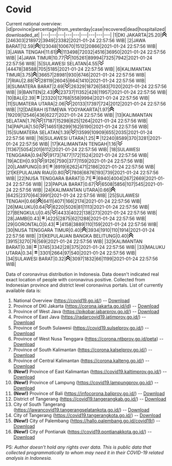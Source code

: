 # Covid
Current national overview:
|id|province|percentage|from_yesterday|case|recovered|dead|hospitalized|downloaded_at|
|---|---|---|---|---|---|---|---|---|
|1|DKI JAKARTA|25.20|![up](https://github.com/ariefrachmannn/covid/raw/master/img/rsz_img_186982.png)|246303|218972|3949|23382|2021-01-24 22:57:56 WIB|
|2|JAWA BARAT|12.59|![up](https://github.com/ariefrachmannn/covid/raw/master/img/rsz_img_186982.png)|123048|100670|1512|20866|2021-01-24 22:57:56 WIB|
|3|JAWA TENGAH|11.61|![up](https://github.com/ariefrachmannn/covid/raw/master/img/rsz_img_186982.png)|113498|72032|4516|36950|2021-01-24 22:57:56 WIB|
|4|JAWA TIMUR|10.77|![down](https://github.com/ariefrachmannn/covid/raw/master/img/rsz_down.png)|105261|89994|7325|7942|2021-01-24 22:57:56 WIB|
|5|SULAWESI SELATAN|4.55|![down](https://github.com/ariefrachmannn/covid/raw/master/img/rsz_down.png)|44478|38588|705|5185|2021-01-24 22:57:56 WIB|
|6|KALIMANTAN TIMUR|3.75|![up](https://github.com/ariefrachmannn/covid/raw/master/img/rsz_img_186982.png)|36657|28981|930|6746|2021-01-24 22:57:56 WIB|
|7|RIAU|2.88|![down](https://github.com/ariefrachmannn/covid/raw/master/img/rsz_down.png)|28119|26045|664|1410|2021-01-24 22:57:56 WIB|
|8|SUMATERA BARAT|2.69|![down](https://github.com/ariefrachmannn/covid/raw/master/img/rsz_down.png)|26329|18726|583|7020|2021-01-24 22:57:56 WIB|
|9|BANTEN|2.43|![up](https://github.com/ariefrachmannn/covid/raw/master/img/rsz_img_186982.png)|23737|11352|428|11957|2021-01-24 22:57:56 WIB|
|10|BALI|2.39|![equal](https://github.com/ariefrachmannn/covid/raw/master/img/rsz_equal.png)|23320|12768|558|9994|2021-01-24 22:57:56 WIB|
|11|SUMATERA UTARA|2.06|![down](https://github.com/ariefrachmannn/covid/raw/master/img/rsz_down.png)|20133|17397|724|2012|2021-01-24 22:57:56 WIB|
|12|DAERAH ISTIMEWA YOGYAKARTA|1.97|![up](https://github.com/ariefrachmannn/covid/raw/master/img/rsz_img_186982.png)|19209|12546|436|6227|2021-01-24 22:57:56 WIB|
|13|KALIMANTAN SELATAN|1.76|![down](https://github.com/ariefrachmannn/covid/raw/master/img/rsz_down.png)|17187|15298|625|1264|2021-01-24 22:57:56 WIB|
|14|PAPUA|1.50|![down](https://github.com/ariefrachmannn/covid/raw/master/img/rsz_down.png)|14651|8299|162|6190|2021-01-24 22:57:56 WIB|
|15|SUMATERA SELATAN|1.39|![down](https://github.com/ariefrachmannn/covid/raw/master/img/rsz_down.png)|13599|10909|655|2035|2021-01-24 22:57:56 WIB|
|16|SULAWESI UTARA|1.25|![equal](https://github.com/ariefrachmannn/covid/raw/master/img/rsz_equal.png)|12240|8589|370|3281|2021-01-24 22:57:56 WIB|
|17|KALIMANTAN TENGAH|1.16|![down](https://github.com/ariefrachmannn/covid/raw/master/img/rsz_down.png)|11367|5054|201|6112|2021-01-24 22:57:56 WIB|
|18|SULAWESI TENGGARA|0.94|![down](https://github.com/ariefrachmannn/covid/raw/master/img/rsz_down.png)|9173|7477|172|1524|2021-01-24 22:57:56 WIB|
|19|ACEH|0.93|![down](https://github.com/ariefrachmannn/covid/raw/master/img/rsz_down.png)|9126|7590|377|1159|2021-01-24 22:57:56 WIB|
|20|LAMPUNG|0.91|![equal](https://github.com/ariefrachmannn/covid/raw/master/img/rsz_equal.png)|8919|6262|471|2186|2021-01-24 22:57:56 WIB|
|21|KEPULAUAN RIAU|0.80|![down](https://github.com/ariefrachmannn/covid/raw/master/img/rsz_down.png)|7808|6876|193|739|2021-01-24 22:57:56 WIB|
|22|NUSA TENGGARA BARAT|0.71|![equal](https://github.com/ariefrachmannn/covid/raw/master/img/rsz_equal.png)|6940|4004|267|2669|2021-01-24 22:57:56 WIB|
|23|PAPUA BARAT|0.67|![down](https://github.com/ariefrachmannn/covid/raw/master/img/rsz_down.png)|6508|5856|107|545|2021-01-24 22:57:56 WIB|
|24|KALIMANTAN UTARA|0.66|![up](https://github.com/ariefrachmannn/covid/raw/master/img/rsz_img_186982.png)|6425|2370|64|3991|2021-01-24 22:57:56 WIB|
|25|SULAWESI TENGAH|0.66|![up](https://github.com/ariefrachmannn/covid/raw/master/img/rsz_img_186982.png)|6411|4071|166|2174|2021-01-24 22:57:56 WIB|
|26|MALUKU|0.64|![down](https://github.com/ariefrachmannn/covid/raw/master/img/rsz_down.png)|6220|5026|81|1113|2021-01-24 22:57:56 WIB|
|27|BENGKULU|0.45|![down](https://github.com/ariefrachmannn/covid/raw/master/img/rsz_down.png)|4433|4022|138|273|2021-01-24 22:57:56 WIB|
|28|JAMBI|0.43|![equal](https://github.com/ariefrachmannn/covid/raw/master/img/rsz_equal.png)|4225|2875|62|1288|2021-01-24 22:57:56 WIB|
|29|GORONTALO|0.43|![equal](https://github.com/ariefrachmannn/covid/raw/master/img/rsz_equal.png)|4158|3889|110|159|2021-01-24 22:57:56 WIB|
|30|NUSA TENGGARA TIMUR|0.40|![up](https://github.com/ariefrachmannn/covid/raw/master/img/rsz_img_186982.png)|3934|1910|110|1914|2021-01-24 22:57:56 WIB|
|31|KEPULAUAN BANGKA BELITUNG|0.40|![up](https://github.com/ariefrachmannn/covid/raw/master/img/rsz_img_186982.png)|3915|3270|76|569|2021-01-24 22:57:56 WIB|
|32|KALIMANTAN BARAT|0.38|![equal](https://github.com/ariefrachmannn/covid/raw/master/img/rsz_equal.png)|3745|3342|28|375|2021-01-24 22:57:56 WIB|
|33|MALUKU UTARA|0.34|![equal](https://github.com/ariefrachmannn/covid/raw/master/img/rsz_equal.png)|3301|2664|97|540|2021-01-24 22:57:56 WIB|
|34|SULAWESI BARAT|0.32|![up](https://github.com/ariefrachmannn/covid/raw/master/img/rsz_img_186982.png)|3097|1832|66|1199|2021-01-24 22:57:56 WIB|

Data of coronavirus distribution in Indonesia. Data doesn't indicated real exact location of people with coronavirus positive. Collected from Indonesian province and district level coronavirus portals. List of currently available data is:
1. National Overview (https://covid19.go.id/) -- [Download](https://www.dropbox.com/s/66ly270fw4y76fx/covid_nasional.csv?dl=0)
2. Province of DKI Jakarta (https://corona.jakarta.go.id/id) -- [Download](https://riwayat-file-covid-19-dki-jakarta-jakartagis.hub.arcgis.com/)
3. Province of West Java (https://pikobar.jabarprov.go.id/) -- [Download](https://www.dropbox.com/s/alg0zp60fylq6cn/covid_jabar.csv?dl=0)
4. Province of East Java (https://radarcovid19.jatimprov.go.id/) -- [Download](https://www.dropbox.com/sh/e7vtgcnl4ckbvr4/AADo9UMRDZvrhHn66qTHZOvNa?dl=0)
5. Province of South Sulawesi (https://covid19.sulselprov.go.id/) -- [Download](https://www.dropbox.com/s/z5ek23lwcztj7z7/covid_sulsel.csv?dl=0)
6. Province of West Nusa Tenggara (https://corona.ntbprov.go.id/peta) -- [Download](https://www.dropbox.com/s/4p2k93n42xx0c00/covid_ntb.csv?dl=0)
7. Province of South Kalimantan (https://corona.kalselprov.go.id/) -- [Download](https://www.dropbox.com/sh/7aa2kvz8lb04pzz/AADH1Oj5oFMw2mp-D3JStPRsa?dl=0)
8. Province of Central Kalimantan (https://corona.kalteng.go.id/) -- [Download](https://www.dropbox.com/s/9q01v5r3ys2ozk4/covid_kalteng.csv?dl=0)
9. **(New!)** Province of East Kalimantan (https://covid19.kaltimprov.go.id/) -- [Download](https://www.dropbox.com/sh/qhpxj532nm80goa/AAB6ek_fp1__ieTR0TFQpfIga?dl=0)
10. **(New!)** Province of Lampung (https://covid19.lampungprov.go.id/) -- [Download](https://www.dropbox.com/s/ecuew6oa9kzwqwx/covid_lampung.csv?dl=0)
11. **(New!)** Province of Bali (https://infocorona.baliprov.go.id/) -- [Download](https://www.dropbox.com/sh/iceiwun4ufttmiu/AAC7dSRMpfTjPI1Lfzw-LeCUa?dl=0)
12. District of Tangerang (https://covid19.tangerangkab.go.id/) -- [Download](https://www.dropbox.com/sh/yxovyy6sy5bnz4p/AACZzVHinisKmz8oQWyQJ3nua?dl=0)
13. City of South Tangerang (https://lawancovid19.tangerangselatankota.go.id/) -- [Download](https://www.dropbox.com/s/zlvxo4ivswdzmle/covid_tangsel.csv?dl=0)
14. City of Tangerang (https://covid19.tangerangkota.go.id/) -- [Download](https://www.dropbox.com/s/e53224kvdrpjzy0/covid_tangkot.csv?dl=0)
15. **(New!)** City of Palembang (https://hallo.palembang.go.id/covid19/) -- [Download](https://www.dropbox.com/sh/oj17bhwhlpjht9e/AABZEG-OiaSaFvikATDx6coEa?dl=0)
16. **(New!)** City of Pontianak (https://covid19.pontianakkota.go.id/) -- [Download](https://www.dropbox.com/sh/66if3y4ly51j4sh/AADQ-zwLGa7Kz4ZzJgDw2-3na?dl=0)

PS: *Author doesn't hold any rights over data. This is public data that collected programmatically to whom may need it in their COVID-19 related analysis in Indonesia.*
